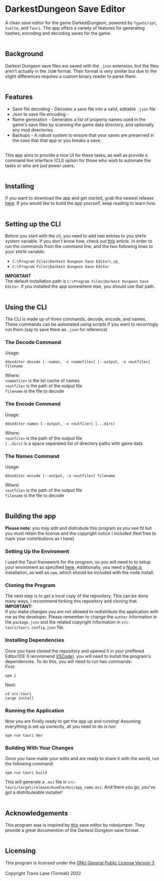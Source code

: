 # DarkestDungeon Save Editor
A clean save editor for the game DarkestDungeon, powered by `TypeScript`, `Svelte`, and `Tauri`. The app offers a variety of features for generating hashes, encoding and decoding saves for the game.
<br/>
<br/>

## Background
Darkest Dungeon save files are saved with the `.json` extension, but the files aren't actually in the `JSON` format. Their format is very similar but due to the slight differences requires a custom binary reader to parse them.
<br/>
<br/>

## Features
 - Save file decoding - Decodes a save file into a valid, editable `.json` file
 - Json to save file encoding - 
 - Name generation - Generates a list of property names used in the game's save files by scanning the game data directory, and optionally any mod directories
 - Backups - A robust system to ensure that your saves are preserved in the case that that app or you breaks a save.

<br/>
This app aims to provide a nice UI for these tasks, as well as provide a command line interface (CLI) option for those who wish to automate the tasks or who are just power users.
<br/>
<br/>

## Installing
If you want to download the app and get started, grab the newest release [here](https://github.com/Tormak9970/Darkest-Dungeon-Save-Editor/releases). If you would like to build the app yourself, keep reading to learn how.
<br/>
<br/>

## Setting up the CLI
Before you start with the cli, you need to add two entries to you `$PATH` system variable. If you don't know how, check out [this](https://www.architectryan.com/2018/03/17/add-to-the-path-on-windows-10/) article. In order to run the commands from the command line, and the two following lines to your `$PATH` variable:
 - `C:\Program Files\Darkest Dungeon Save Editor\_up_`
 - `C:\Program Files\Darkest Dungeon Save Editor`

**IMPORTANT**<br/>
The default installation path is `C:\Program Files\Darkest Dungeon Save Editor`. If you installed the app somewhere else, you should use that path.
<br/>
<br/>

## Using the CLI
The CLI is made up of three commands, decode, encode, and names. These commands can be automated using scripts if you want to recurringly run them (say to save them as `.json` for reference)

### The Decode Command
Usage:<br/>
```
ddseditor decode [--names, -n <namefile>] [--output, -o <outfile>] filename
```
Where:<br/>
`<namefile>` is the txt cache of names<br/>
`<outfile>` is the path of the output file<br/>
`filename` is the file to decode<br/>

### The Encode Command
Usage:<br/>
```
ddseditor names [--output, -o <outfile>] [...dirs]
```
Where:<br/>
`<outfile>` is the path of the output file<br/>
`[..dirs]` is a space seperated list of directory paths with game data<br/>

### The Names Command
Usage:<br/>
```
ddseditor encode [--output, -o <outfile>] filename
```
Where:<br/>
`<outfile>` is the path of the output file<br/>
`filename` is the file to decode<br/>
<br/>

## Building the app
**Please note:** you may edit and distrubute this program as you see fit but you must retain the license and the copyright notice I included (feel free to mark your contributions as I have)<br/>

### Setting Up the Enviroment
I used the Tauri framework for the program, so you will need to to setup your enviroment as specified [here](https://tauri.app/v1/guides/getting-started/prerequisites). Additionally, you need a [Node.js](https://nodejs.org/en/) installation, as well as `npm`, which should be included with the node install.

### Cloning the Program
The next step is to get a local copy of the repository. This can be done many ways, I recommend forking this repository and cloning that.<br/>
**IMPORTANT:**<br/>
If you make changes you are not allowed to redistribute the application with me as the developer. Please remember to change the `author` information in the `package.json` and the related copyright information in `src-tauri/tauri.config.json` file.

### Installing Dependencies
Once you have cloned the repository and opened it in your preffered Editor/IDE (I recommend [VSCode](https://code.visualstudio.com/)), you will need to install the program's dependencies. To do this, you will need to run two commands:<br/>
First:<br/>
```
npm i
```
Next:<br/>
```
cd src-tauri
cargo install
```

### Running the Application
Now you are finally ready to get the app up and running! Assuming everything is set up correctly, all you need to do is run:<br/>
```
npm run tauri dev
```

### Building With Your Changes
Once you have made your edits and are ready to share it with the world, run the following command:
```
npm run tauri build
```
This will generate a `.msi` file in `src-tauri/target/release/bundle/msi/app_name.msi`. And there you go, you've got a distributeable installer!
<br/>
<br/>

## Acknowledgements
This program was is inspired by [this](https://github.com/robojumper/DarkestDungeonSaveEditor) save editor by robojumper. They provide a great documention of the Darkest Dungeon save format.
<br/>
<br/>

## Licensing
This program is licensed under the [GNU General Public License Version 3](https://www.gnu.org/licenses/#GPL)
<br/>
<br/>
Copyright Travis Lane (Tormak) 2022